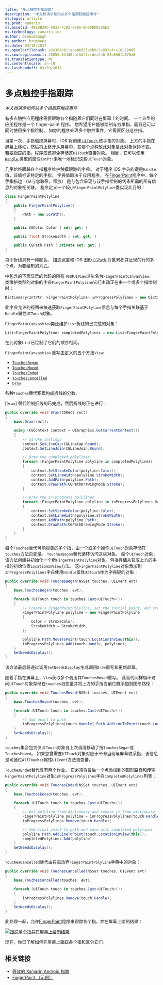 ```yaml
---
title: "多点触控手指跟踪"
description: "本文档演示如何从多个指跟踪触控事件"
ms.topic: article
ms.prod: xamarin
ms.assetid: 48E8B20D-0833-43D2-976A-0605DDB386E3
ms.technology: xamarin-ios
author: bradumbaugh
ms.author: brumbaug
ms.date: 03/18/2017
ms.openlocfilehash: a9e3842611aab86d23a2b0c2a832efce18c22465
ms.sourcegitcommit: 30055c534d9caf5dffcfdeafd6f08e666fb870a8
ms.translationtype: MT
ms.contentlocale: zh-CN
ms.lasthandoff: 03/09/2018
---
```

# <a name="multi-touch-finger-tracking"></a>多点触控手指跟踪

_本文档演示如何从多个指跟踪触控事件_

有多点触控应用程序需要跟踪各个指随着它们同时在屏幕上的时间。 一个典型的应用程序是一个 finger-paint 程序。 您希望用户能够绘制与为单指，而且还可以同时使用多个指绘制。 如你的程序处理多个触控事件，它需要区分这些指。

当第一次，手指触摸屏幕时，iOS 将创建[ `UITouch` ](https://developer.xamarin.com/api/type/UIKit.UITouch/)该手指的对象。 上方的手指在屏幕上移动，然后将上移开从屏幕中，在哪个点释放此对象是此对象保持不变。 若要跟踪的指，程序应该避免存储这`UITouch`直接对象。 相反，它可以使用[ `Handle` ](https://developer.xamarin.com/api/property/Foundation.NSObject.Handle/)类型的属性`IntPtr`来唯一地标识这些`UITouch`对象。

几乎始终跟踪各个指程序维护触摸跟踪的字典。 对于程序 iOS 字典的键是`Handle`值，该值标识特定的手指。 字典值取决于应用程序。 在[FingerPaint](https://developer.xamarin.com/samples/monotouch/ApplicationFundamentals/FingerPaint)程序中，每个手指描边 （从与您联系，释放） 是与包含呈现与该手指绘制的线条所需的所有信息的对象相关联。 程序定义一个较小`FingerPaintPolyline`类实现此目的：

```csharp
class FingerPaintPolyline
{
    public FingerPaintPolyline()
    {
        Path = new CGPath();
    }

    public CGColor Color { set; get; }

    public float StrokeWidth { set; get; }

    public CGPath Path { private set; get; }
}
```

每个折线具有一种颜色、 描边宽度和 iOS 图形[ `CGPath` ](https://developer.xamarin.com/api/type/CoreGraphics.CGPath/)对象累积并呈现的行的多个点，为要绘制的方式。


中包含的下面显示的代码的所有 rest`UIView`派生名为`FingerPaintCanvasView`。 类维护类型的对象的字典`FingerPaintPolyline`它们主动正在由一个或多个指绘制时：

```csharp
Dictionary<IntPtr, FingerPaintPolyline> inProgressPolylines = new Dictionary<IntPtr, FingerPaintPolyline>();
```

此字典允许的视图来快速获取`FingerPaintPolyline`信息与每个手指关联基于`Handle`属性`UITouch`对象。

`FingerPaintCanvasView`类还维护`List`折线的已完成的对象：

```csharp
List<FingerPaintPolyline> completedPolylines = new List<FingerPaintPolyline>();
```

在此对象`List`已绘制了它们的顺序相同。

`FingerPaintCanvasView` 重写由定义的五个方法`View`:

- [`TouchesBegan`](https://developer.xamarin.com/api/member/UIKit.UIResponder.TouchesBegan/p/Foundation.NSSet/UIKit.UIEvent/)
- [`TouchesMoved`](https://developer.xamarin.com/api/member/UIKit.UIResponder.TouchesMoved/p/Foundation.NSSet/UIKit.UIEvent/)
- [`TouchesEnded`](https://developer.xamarin.com/api/member/UIKit.UIResponder.TouchesEnded/p/Foundation.NSSet/UIKit.UIEvent/)
- [`TouchesCancelled`](https://developer.xamarin.com/api/member/UIKit.UIResponder.TouchesCancelled/p/Foundation.NSSet/UIKit.UIEvent/)
- [`Draw`](https://developer.xamarin.com/api/member/UIKit.UIView.Draw/p/CoreGraphics.CGRect/)

各种`Touches`替代积累构成折线的分数。

[`Draw`] 替代绘制折线的已完成，然后折线的正在进行：

```csharp
public override void Draw(CGRect rect)
{
    base.Draw(rect);

    using (CGContext context = UIGraphics.GetCurrentContext())
    {
        // Stroke settings
        context.SetLineCap(CGLineCap.Round);
        context.SetLineJoin(CGLineJoin.Round);

        // Draw the completed polylines
        foreach (FingerPaintPolyline polyline in completedPolylines)
        {
            context.SetStrokeColor(polyline.Color);
            context.SetLineWidth(polyline.StrokeWidth);
            context.AddPath(polyline.Path);
            context.DrawPath(CGPathDrawingMode.Stroke);
        }

        // Draw the in-progress polylines
        foreach (FingerPaintPolyline polyline in inProgressPolylines.Values)
        {
            context.SetStrokeColor(polyline.Color);
            context.SetLineWidth(polyline.StrokeWidth);
            context.AddPath(polyline.Path);
            context.DrawPath(CGPathDrawingMode.Stroke);
        }
    }
}
```

每个`Touches`替代可能报告的多个指，由一个或多个操作`UITouch`对象存储在`touches`方法自变量。 `TouchesBegan`替代循环访问这些对象。 每个`UITouch`对象，该方法创建并初始化一个新`FingerPaintPolyline`对象，包括存储从获取上方的手指的初始位置`LocationInView`方法。 这`FingerPaintPolyline`对象添加到`InProgressPolylines`字典使用`Handle`属性`UITouch`作为字典键的对象：

```csharp
public override void TouchesBegan(NSSet touches, UIEvent evt)
{
    base.TouchesBegan(touches, evt);

    foreach (UITouch touch in touches.Cast<UITouch>())
    {
        // Create a FingerPaintPolyline, set the initial point, and store it
        FingerPaintPolyline polyline = new FingerPaintPolyline
        {
            Color = StrokeColor,
            StrokeWidth = StrokeWidth,
        };

        polyline.Path.MoveToPoint(touch.LocationInView(this));
        inProgressPolylines.Add(touch.Handle, polyline);
    }
    SetNeedsDisplay();
}
```

该方法最后将通过调用`SetNeedsDisplay`生成调用`Draw`重写和更新屏幕。

随着手指在屏幕上，`View`获取多个调用其`TouchesMoved`重写。 此替代同样循环访问`UITouch`对象存储在`touches`自变量并将上方的手指当前位置添加到图形路径：

```csharp
public override void TouchesMoved(NSSet touches, UIEvent evt)
{
    base.TouchesMoved(touches, evt);

    foreach (UITouch touch in touches.Cast<UITouch>())
    {
        // Add point to path
        inProgressPolylines[touch.Handle].Path.AddLineToPoint(touch.LocationInView(this));
    }
    SetNeedsDisplay();
}
```

`touches`集合包含仅`UITouch`对象自上次调用移动了指`TouchesBegan`或`TouchesMoved`。 如果您曾需要`UITouch`对象对应于*所有*当前与屏幕联系指，该信息是可通过`AllTouches`属性`UIEvent`方法自变量。

`TouchesEnded`替代具有两个作业。 它必须将最后一个点添加到的图形路径和传输`FingerPaintPolyline`对象`inProgressPolylines`字典`completedPolylines`列表：

```csharp
public override void TouchesEnded(NSSet touches, UIEvent evt)
{
    base.TouchesEnded(touches, evt);

    foreach (UITouch touch in touches.Cast<UITouch>())
    {
        // Get polyline from dictionary and remove it from dictionary
        FingerPaintPolyline polyline = inProgressPolylines[touch.Handle];
        inProgressPolylines.Remove(touch.Handle);

        // Add final point to path and save with completed polylines
        polyline.Path.AddLineToPoint(touch.LocationInView(this));
        completedPolylines.Add(polyline);
    }
    SetNeedsDisplay();
}
```

`TouchesCancelled`替代由只需放弃`FingerPaintPolyline`字典中的对象：

```csharp
public override void TouchesCancelled(NSSet touches, UIEvent evt)
{
    base.TouchesCancelled(touches, evt);

    foreach (UITouch touch in touches.Cast<UITouch>())
    {
        inProgressPolylines.Remove(touch.Handle);
    }
    SetNeedsDisplay();
}
```

此处理一起，允许[FingerPaint](https://developer.xamarin.com/samples/monotouch/ApplicationFundamentals/FingerPaint)程序来跟踪各个指，并在屏幕上绘制结果：

[![](touch-tracking-images/image01.png "跟踪单个指并在屏幕上绘制结果")](touch-tracking-images/image01.png#lightbox)

现在，你已了解如何在屏幕上跟踪各个指和区分它们。



## <a name="related-links"></a>相关链接

- [等效的 Xamarin Android 指南](~/android/app-fundamentals/touch/touch-tracking.md)
- [FingerPaint （示例）](https://developer.xamarin.com/samples/monotouch/ApplicationFundamentals/FingerPaint)
